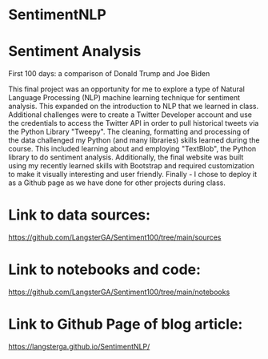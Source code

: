 # SentimentNLP

# Sentiment Analysis
First 100 days: a comparison of Donald Trump and Joe Biden

This final project was an opportunity for me to explore a type of Natural Language Processing (NLP) machine learning technique for sentiment analysis. This expanded on the introduction to NLP that we learned in class. Additional challenges were to create a Twitter Developer account and use the credentials to access the Twitter API in order to pull historical tweets via the Python Library "Tweepy". The cleaning, formatting and processing of the data challenged my Python (and many libraries) skills learned during the course. This included learning about and employing "TextBlob", the Python library to do sentiment analysis. Additionally, the final website was built using my recently learned skills with Bootstrap and required customization to make it visually interesting and user friendly. Finally - I chose to deploy it as a Github page as we have done for other projects during class.

# Link to data sources:
https://github.com/LangsterGA/Sentiment100/tree/main/sources

# Link to notebooks and code:
https://github.com/LangsterGA/Sentiment100/tree/main/notebooks

# Link to Github Page of blog article: 
https://langsterga.github.io/SentimentNLP/
